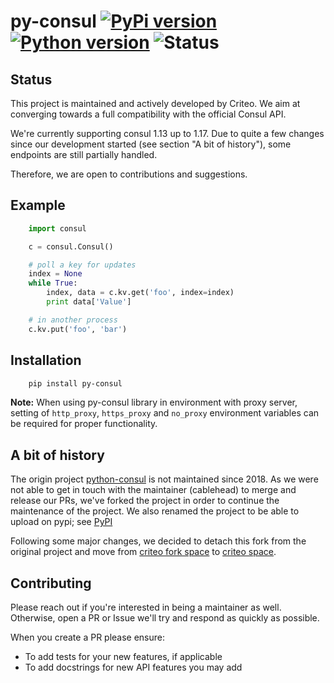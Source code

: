 # py-consul [![PyPi version](https://img.shields.io/pypi/v/py-consul.svg)](https://pypi.python.org/pypi/py-consul/) [![Python version](https://img.shields.io/badge/python-3.9+-blue.svg)](https://www.python.org/downloads/) ![Status](https://img.shields.io/badge/status-maintained-green.svg)

Status
-----------
This project is maintained and actively developed by Criteo.
We aim at converging towards a full compatibility with the official Consul API.

We're currently supporting consul 1.13 up to 1.17. Due to quite a few changes 
since our development started (see section "A bit of history"), some endpoints are 
still partially handled.

Therefore, we are open to contributions and suggestions.

Example
-------

```python
    import consul

    c = consul.Consul()

    # poll a key for updates
    index = None
    while True:
        index, data = c.kv.get('foo', index=index)
        print data['Value']

    # in another process
    c.kv.put('foo', 'bar')
```

Installation
------------
```bash
    pip install py-consul
```

**Note:** When using py-consul library in environment with proxy server, 
setting of ``http_proxy``, ``https_proxy`` and ``no_proxy`` environment variables 
can be required for proper functionality.

A bit of history
-----------

The origin project [python-consul](https://github.com/cablehead/python-consul) is not maintained
since 2018.  As we were not able to get in touch with the maintainer (cablehead)
to merge and release our PRs, we've forked the project in order to continue the
maintenance of the project. We also renamed the project to be able to upload
on pypi; see [PyPI](https://pypi.org/project/py-consul/)

Following some major changes, we decided to detach this fork from the original project
and move from [criteo fork space](https://github.com/criteo-forks/) 
to [criteo space](https://github.com/criteo/).

Contributing
------------

Please reach out if you're interested in being a maintainer as well. Otherwise,
open a PR or Issue we'll try and respond as quickly as possible.

When you create a PR please ensure:

- To add tests for your new features, if applicable
- To add docstrings for new API features you may add
